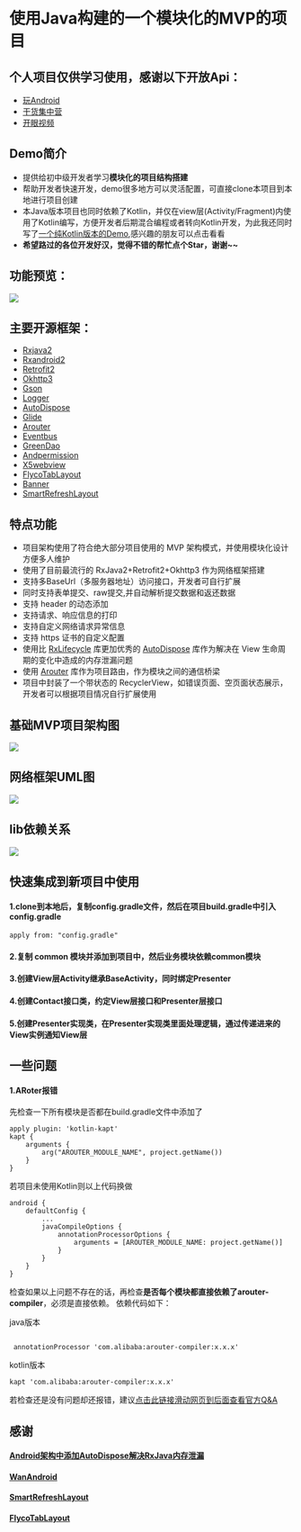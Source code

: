 # 使用Java构建的一个模块化的MVP的项目

## 个人项目仅供学习使用，感谢以下开放Api：
- [玩Android](https://www.wanandroid.com/blog/show/2)
- [干货集中营](http://gank.io/api)
- [开眼视频](https://github.com/tonycheng93/Eyepetizer/blob/master/doc/%E5%BC%80%E7%9C%BC%E8%A7%86%E9%A2%91API%E6%96%87%E6%A1%A3.md)
## Demo简介
- 提供给初中级开发者学习**模块化的项目结构搭建**
- 帮助开发者快速开发，demo很多地方可以灵活配置，可直接clone本项目到本地进行项目创建 
- 本Java版本项目也同时依赖了Kotlin，并仅在view层(Activity/Fragment)内使用了Kotlin编写，方便开发者后期混合编程或者转向Kotlin开发，为此我还同时写了[一个纯Kotlin版本的Demo](https://github.com/AnthonyCoder/MvpForKotlin),感兴趣的朋友可以点击看看
- **希望路过的各位开发好汉，觉得不错的帮忙点个Star，谢谢~~**
## 功能预览：

![](https://github.com/AnthonyCoder/MvpForJava/blob/master/gif/gifhome_320x640_13s.gif)

## 主要开源框架：
- [Rxjava2](https://github.com/ReactiveX/RxJava/tree/2.x)
- [Rxandroid2](https://github.com/ReactiveX/RxAndroid)
- [Retrofit2](https://github.com/square/retrofit)
- [Okhttp3](https://github.com/square/okhttp)
- [Gson](https://github.com/google/gson)
- [Logger](https://github.com/orhanobut/logger)
- [AutoDispose](https://github.com/uber/AutoDispose)
- [Glide](https://github.com/bumptech/glide)
- [Arouter](https://github.com/alibaba/ARouter/blob/master/README_CN.md)
- [Eventbus](https://github.com/greenrobot/EventBus)
- [GreenDao](https://github.com/greenrobot/greenDAO)
- [Andpermission](https://github.com/yanzhenjie/AndPermission)
- [X5webview](https://x5.tencent.com/)
- [FlycoTabLayout](https://github.com/H07000223/FlycoTabLayout)
- [Banner](https://github.com/youth5201314/banner)
- [SmartRefreshLayout](https://github.com/scwang90/SmartRefreshLayout)

## 特点功能
- 项目架构使用了符合绝大部分项目使用的 MVP 架构模式，并使用模块化设计方便多人维护
- 使用了目前最流行的 RxJava2+Retrofit2+Okhttp3 作为网络框架搭建
- 支持多BaseUrl（多服务器地址）访问接口，开发者可自行扩展
- 同时支持表单提交、raw提交,并自动解析提交数据和返还数据
- 支持 header 的动态添加
- 支持请求、响应信息的打印
- 支持自定义网络请求异常信息
- 支持 https 证书的自定义配置
- 使用比 [RxLifecycle](https://github.com/trello/RxLifecycle) 库更加优秀的 [AutoDispose](https://github.com/uber/AutoDispose) 库作为解决在 View 生命周期的变化中造成的内存泄漏问题
- 使用 [Arouter](https://github.com/alibaba/ARouter/blob/master/README_CN.md) 库作为项目路由，作为模块之间的通信桥梁
- 项目中封装了一个带状态的 RecyclerView，如错误页面、空页面状态展示，开发者可以根据项目情况自行扩展使用

## 基础MVP项目架构图
![](https://github.com/AnthonyCoder/MvpForJava/blob/master/gif/mvp_model.png)
## 网络框架UML图
![](https://github.com/AnthonyCoder/MvpForJava/blob/master/gif/base_net_model.png)
## lib依赖关系
![](https://github.com/AnthonyCoder/MvpForJava/blob/master/gif/model_relationship.png)

## 快速集成到新项目中使用
#### 1.clone到本地后，复制config.gradle文件，然后在项目build.gradle中引入config.gradle
```
apply from: "config.gradle"
```
#### 2.复制 common 模块并添加到项目中，然后业务模块依赖common模块
#### 3.创建View层Activity继承BaseActivity，同时绑定Presenter
#### 4.创建Contact接口类，约定View层接口和Presenter层接口
#### 5.创建Presenter实现类，在Presenter实现类里面处理逻辑，通过传递进来的View实例通知View层

## 一些问题
#### 1.ARoter报错
先检查一下所有模块是否都在build.gradle文件中添加了
```
apply plugin: 'kotlin-kapt'
kapt {
    arguments {
        arg("AROUTER_MODULE_NAME", project.getName())
    }
}
```
若项目未使用Kotlin则以上代码换做
```
android {
    defaultConfig {
        ...
        javaCompileOptions {
            annotationProcessorOptions {
                arguments = [AROUTER_MODULE_NAME: project.getName()]
            }
        }
    }
}
```
检查如果以上问题不存在的话，再检查**是否每个模块都直接依赖了arouter-compiler**，必须是直接依赖。
依赖代码如下：

java版本
```

 annotationProcessor 'com.alibaba:arouter-compiler:x.x.x'
```
kotlin版本
```
kapt 'com.alibaba:arouter-compiler:x.x.x'
```
若检查还是没有问题却还报错，建议[点击此链接滑动网页到后面查看官方Q&A](https://github.com/alibaba/ARouter/blob/master/README_CN.md)

## 感谢

#### [Android架构中添加AutoDispose解决RxJava内存泄漏](https://blog.csdn.net/mq2553299/article/details/79418068)
#### [WanAndroid](https://www.wanandroid.com/)
#### [SmartRefreshLayout](https://github.com/scwang90/SmartRefreshLayout)
#### [FlycoTabLayout](https://github.com/H07000223/FlycoTabLayout)




